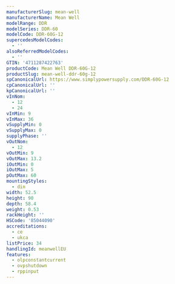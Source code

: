 ```yaml
---
manufacturerSlug: mean-well
manufacturerName: Mean Well
modelRange: DDR
modelSeries: DDR-60
modelCode: DDR-60G-12
supercedesModelCodes:
  - ''
alsoReferredModelCodes:
  - ''
GTIN: '4711287422763'
productCode: Mean Well DDR-60G-12
productSlug: mean-well-ddr-60g-12
spCanonicalUrl: https://www.simplypowersupply.com/DDR-60G-12
cpCanonicalUrl: ''
kpCanonicalUrl: ''
vInNom:
  - 12
  - 24
vInMin: 9
vInMax: 36
vSupplyMin: 0
vSupplyMax: 0
supplyPhase: ''
vOutNom:
  - 12
vOutMin: 9
vOutMax: 13.2
iOutMin: 0
iOutMax: 5
pOutMax: 60
mountingStyles:
  - din
width: 52.5
height: 90
depth: 58.4
weight: 0.53
rackHeight: ''
HSCode: '85044090'
accreditations:
  - ce
  - ukca
listPrice: 34
handlingId: meanwellEU
features:
  - olpconstantcurrent
  - ovpshutdown
  - rppinput
---
```


